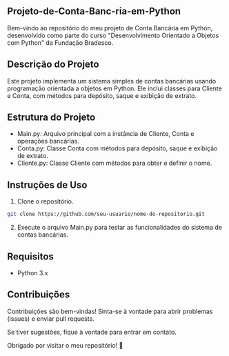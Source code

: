 ## Projeto-de-Conta-Banc-ria-em-Python

Bem-vindo ao repositório do meu projeto de Conta Bancária em Python, desenvolvido como parte do curso "Desenvolvimento Orientado a Objetos com Python" da Fundação Bradesco.

## Descrição do Projeto

Este projeto implementa um sistema simples de contas bancárias usando programação orientada a objetos em Python. Ele inclui classes para Cliente e Conta, com métodos para depósito, saque e exibição de extrato.

## Estrutura do Projeto

- Main.py: Arquivo principal com a instância de Cliente, Conta e operações bancárias.
- Conta.py: Classe Conta com métodos para depósito, saque e exibição de extrato.
- Cliente.py: Classe Cliente com métodos para obter e definir o nome.

## Instruções de Uso

1. Clone o repositório.

```bash
git clone https://github.com/seu-usuario/nome-do-repositorio.git
```
2. Execute o arquivo Main.py para testar as funcionalidades do sistema de contas bancárias.

## Requisitos

- Python 3.x

## Contribuições
Contribuições são bem-vindas! Sinta-se à vontade para abrir problemas (issues) e enviar pull requests.

Se tiver sugestões, fique à vontade para entrar em contato.

Obrigado por visitar o meu repositório! 🚀
